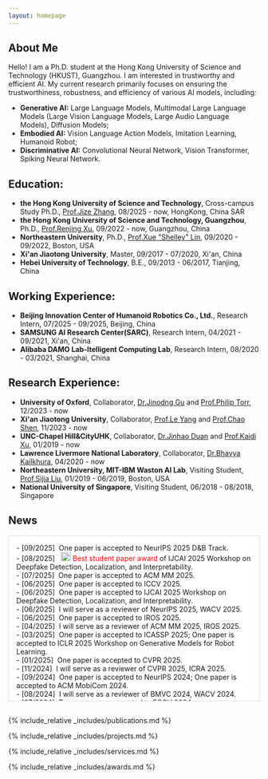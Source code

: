```yaml
---
layout: homepage
---
```


## About Me

Hello! I am a Ph.D. student at the Hong Kong University of Science and Technology (HKUST), Guangzhou. I am interested in trustworthy and efficient AI. My current research primarily focuses on ensuring the trustworthiness, robustness, and efficiency of various AI models, including:

- **Generative AI:**  Large Language Models, Multimodal Large Language Models (Large Vision Language Models, Large Audio Language Models), Diffusion Models; 
- **Embodied AI:** Vision Language Action Models, Imitation Learning, Humanoid Robot;
- **Discriminative AI:** Convolutional Neural Network, Vision Transformer, Spiking Neural Network. 

## Education:
- **the Hong Kong University of Science and Technology**,   Cross-campus Study Ph.D.,  [Prof.Jize Zhang](https://cejize.people.ust.hk/),  08/2025 - now,  HongKong, China SAR
- **the Hong Kong University of Science and Technology, Guangzhou**,   Ph.D.,  [Prof.Renjing Xu](https://facultyprofiles.hkust-gz.edu.cn/faculty-personal-page?id=97),  09/2022 - now,  Guangzhou, China
- **Northeastern University**,   Ph.D., [Prof.Xue "Shelley" Lin](https://coe.northeastern.edu/people/lin-xue/),  09/2020 - 09/2022, Boston, USA
- **Xi'an Jiaotong University**,   Master,   09/2017 - 07/2020,    Xi'an, China
- **Hebei University of Technology**,    B.E.,   09/2013 - 06/2017,   Tianjing, China

## Working Experience:
- **Beijing Innovation Center of Humanoid Robotics Co., Ltd.**,   Research Intern,   07/2025 - 09/2025,   Beijing, China
- **SAMSUNG AI Research Center(SARC)**,   Research Intern,    04/2021 - 09/2021,  Xi'an, China
- **Alibaba DAMO Lab-Itelligent Computing Lab**,   Research Intern,   08/2020 - 03/2021,  Shanghai, China

## Research Experience:
- **University of Oxford**, Collaborator, [Dr.Jinodng Gu](https://jindonggu.github.io/) and [Prof.Philip Torr](https://eng.ox.ac.uk/people/philip-torr/), 12/2023 - now
- **Xi'an Jiaotong University**, Collaborator, [Prof.Le Yang](https://www.yangle.cc/) and [Prof.Chao Shen](https://gr.xjtu.edu.cn/en/web/cshen), 11/2023 - now
- **UNC-Chapel Hill&CityUHK**, Collaborator, [Dr.Jinhao Duan](https://jinhaoduan.github.io/) and [Prof.Kaidi Xu](https://drexel.edu/cci/about/directory/X/Xu-Kaidi/), 01/2019 - now
- **Lawrence Livermore National Laboratory**, Collaborator,  [Dr.Bhavya Kailkhura](https://people.llnl.gov/kailkhura1),  04/2020 - now
- **Northeastern University, MIT-IBM Waston AI Lab**,   Visiting Student,  [Prof.Sijia Liu](https://lsjxjtu.github.io/),  01/2019 - 06/2019,   Boston, USA
- **National University of Singapore**,    Visiting Student,   06/2018 - 08/2018,  Singapore

## News
<div style="height:300px; overflow-y:auto; border:1px solid #ddd; padding:15px; margin-bottom:30px; background-color:#ffffff;">
- [09/2025] &nbsp;One paper is accepted to NeurIPS 2025 D&B Track.<br>
- [08/2025] &nbsp; <img width="20" height="18" alt="image" src="https://github.com/user-attachments/assets/063665ea-4273-4695-b418-1283cac87f58" />
<font color=Red>Best student paper award</font> of IJCAI 2025 Workshop on Deepfake Detection, Localization, and Interpretability.<br>
- [07/2025] &nbsp;One paper is accepted to ACM MM 2025.<br>
- [06/2025] &nbsp;One paper is accepted to ICCV 2025.<br>
- [06/2025] &nbsp;One paper is accepted to IJCAI 2025 Workshop on Deepfake Detection, Localization, and Interpretability.<br>
- [06/2025] &nbsp;I will serve as a reviewer of NeurIPS 2025, WACV 2025.<br>
- [06/2025] &nbsp;One paper is accepted to IROS 2025.<br>
- [04/2025] &nbsp;I will serve as a reviewer of ACM MM 2025, IROS 2025.<br>
- [03/2025] &nbsp;One paper is accepted to ICASSP 2025; One paper is accepted to ICLR 2025 Workshop on Generative Models for Robot Learning.<br>
- [01/2025] &nbsp;One paper is accepted to CVPR 2025.<br>
- [11/2024] &nbsp;I will serve as a reviewer of CVPR 2025, ICRA 2025.<br>
- [09/2024] &nbsp;One paper is accepted to NeurIPS 2024; One paper is accepted to ACM MobiCom 2024.<br>
- [08/2024] &nbsp;I will serve as a reviewer of BMVC 2024, WACV 2024.<br>
- [07/2024] &nbsp;Two papers are accepted to ECCV 2024.<br>
- [06/2024] &nbsp;One paper is accepted to IROS 2024.<br>  
- [05/2024] &nbsp;One paper is accepted to ACL 2024.<br>
- [01/2024] &nbsp;One paper is accepted to CVPR 2024.<br>
- [12/2023] &nbsp;One paper is accepted to WACV 2024; One paper is accepted to IEEE Transactions on Artificial Intelligence<br>
- [08/2023] &nbsp;One paper is accepted to BMVC 2023.<br>
- [05/2023] &nbsp;One paper is accepted to IJCAI 2023.
</div>

{% include_relative _includes/publications.md %}

{% include_relative _includes/projects.md %}

{% include_relative _includes/services.md %}

{% include_relative _includes/awards.md %}

